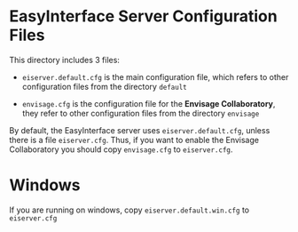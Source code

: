 # EasyInterface Server Configuration Files

This directory includes 3 files:

* `eiserver.default.cfg` is the main configuration file, which refers
  to other configuration files from the directory `default`

* `envisage.cfg` is the configuration file for the **Envisage
  Collaboratory**, they refer to other configuration files from the
  directory `envisage`

By default, the EasyInterface server uses `eiserver.default.cfg`,
unless there is a file `eiserver.cfg`. Thus, if you want to enable the
Envisage Collaboratory you should copy `envisage.cfg` to
`eiserver.cfg`.

# Windows

If you are running on windows, copy `eiserver.default.win.cfg` to 
`eiserver.cfg`